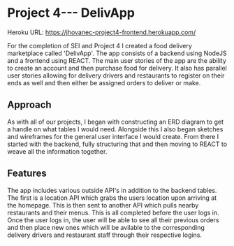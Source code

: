 # Project 4--- DelivApp

Heroku URL: https://jhovanec-project4-frontend.herokuapp.com/

For the completion of SEI and Project 4 I created a food delivery marketplace called 'DelivApp'. The app consists of
a backend using NodeJS and a frontend using REACT. The main user stories of the app are the ability to create an account and then 
purchase food for delivery. It also has parallel user stories allowing for delivery drivers and restaurants to register on their ends as well and then either be assigned orders to deliver or make.

## Approach

As with all of our projects, I began with constructing an ERD diagram to get a handle on what tables I would need. Alongside
this I also began sketches and wireframes for the general user interface I would create. From there I started with the backend, fully structuring that
and then moving to REACT to weave all the information together.

## Features

The app includes various outside API's in addition to the backend tables. The first is a location API which grabs the users location
upon arriving at the homepage. This is then sent to another API which pulls nearby restaurants and their menus. This is all completed before the user
logs in. Once the user logs in, the user will be able to see all their previous orders and then place new ones which will be 
avilable to the corresponding delivery drivers and restaurant staff through their respective logins. 



